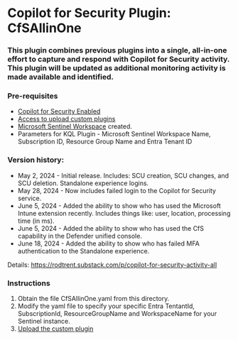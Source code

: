 # Copilot for Security Plugin: CfSAllinOne

### **This plugin combines previous plugins into a single, all-in-one effort to capture and respond with Copilot for Security activity. This plugin will be updated as additional monitoring activity is made available and identified.**

### Pre-requisites

-   [Copilot for Security Enabled](https://learn.microsoft.com/en-us/security-copilot/get-started-security-copilot#onboarding-to-microsoft-security-copilot)
-   [Access to upload custom plugins](https://learn.microsoft.com/en-us/security-copilot/manage-plugins?tabs=securitycopilotplugin#managing-custom-plugins)
-   [Microsoft Sentinel Workspace](https://learn.microsoft.com/en-us/azure/sentinel/quickstart-onboard) created.
-   Parameters for KQL Plugin - Microsoft Sentinel Workspace Name, Subscription ID, Resource Group Name and Entra Tenant ID

### Version history:
-  May 2, 2024 - Initial release. Includes: SCU creation, SCU changes, and SCU deletion. Standalone experience logins.
-  May 28, 2024 - Now includes failed login to the Copilot for Security service.
-  June 5, 2024 - Added the ability to show who has used the Microsoft Intune extension recently. Includes things like: user, location, processing time (in ms).
-  June 5, 2024 - Added the ability to show who has used the CfS capability in the Defender unified console.
-  June 18, 2024 - Added the ability to show who has failed MFA authentication to the Standalone experience. 

Details: https://rodtrent.substack.com/p/copilot-for-security-activity-all 

### Instructions

1.  Obtain the file CfSAllinOne.yaml from this directory.
2.  Modify the yaml file to specify your specific Entra TentantId, SubscriptionId, ResourceGroupName and WorkspaceName for your Sentinel instance.
3.  <a href="https://learn.microsoft.com/en-us/copilot/security/manage-plugins?tabs=securitycopilotplugin#add-custom-plugins" target="_blank">Upload the custom plugin</a>



